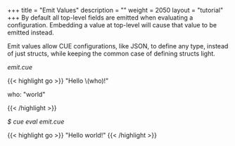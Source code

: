 +++
title = "Emit Values"
description = ""
weight = 2050
layout = "tutorial"
+++
By default all top-level fields are emitted when evaluating a configuration.
Embedding a value at top-level will cause that value to be emitted instead.

Emit values allow CUE configurations, like JSON,
to define any type, instead of just structs, while keeping the common case
of defining structs light.


<a id="td-block-padding" class="td-offset-anchor"></a>
<section class="row td-box td-box--white td-box--gradient td-box--height-auto">
<div class="col-lg-6 mr-0">
<i>emit.cue</i>
<p>
{{< highlight go >}}
"Hello \(who)!"

who: "world"

{{< /highlight >}}
<br>
</div>

<div class="col-lg-6 ml-0"><i>$ cue eval emit.cue</i>
<p>
{{< highlight go >}}
"Hello world!"
{{< /highlight >}}
</div>
</section>